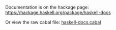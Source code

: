 Documentation is on the hackage page: https://hackage.haskell.org/package/haskell-docs

Or view the raw cabal file: [haskell-docs.cabal](haskell-docs.cabal)
